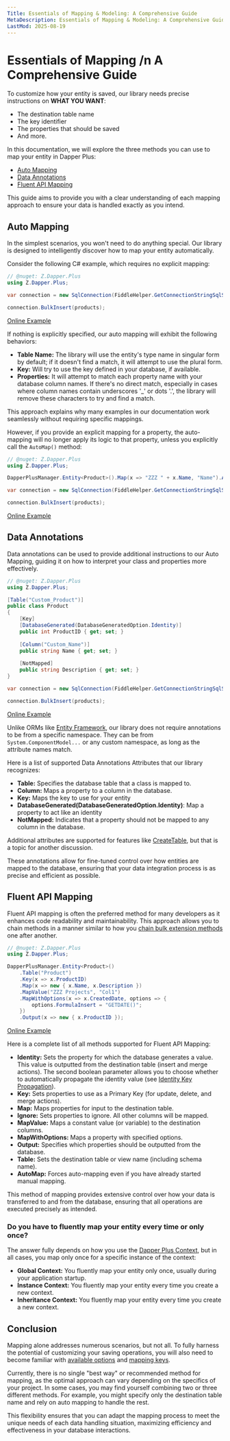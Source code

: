 ```yaml
---
Title: Essentials of Mapping & Modeling: A Comprehensive Guide 
MetaDescription: Essentials of Mapping & Modeling: A Comprehensive Guide 
LastMod: 2025-08-19
---
```


# Essentials of Mapping /n A Comprehensive Guide

To customize how your entity is saved, our library needs precise instructions on **WHAT YOU WANT**:

- The destination table name
- The key identifier
- The properties that should be saved
- And more.

In this documentation, we will explore the three methods you can use to map your entity in Dapper Plus:

- [Auto Mapping](#auto-mapping)
- [Data Annotations](#data-annotations)
- [Fluent API Mapping](#fluent-api-mapping)

This guide aims to provide you with a clear understanding of each mapping approach to ensure your data is handled exactly as you intend.

## Auto Mapping

In the simplest scenarios, you won't need to do anything special. Our library is designed to intelligently discover how to map your entity automatically.

Consider the following C# example, which requires no explicit mapping:

```csharp
// @nuget: Z.Dapper.Plus
using Z.Dapper.Plus;

var connection = new SqlConnection(FiddleHelper.GetConnectionStringSqlServer());

connection.BulkInsert(products);
```

[Online Example](https://dotnetfiddle.net/kgIAE1)

If nothing is explicitly specified, our auto mapping will exhibit the following behaviors:
- **Table Name:** The library will use the entity's type name in singular form by default; if it doesn't find a match, it will attempt to use the plural form.
- **Key:** Will try to use the key defined in your database, if available.
- **Properties:** It will attempt to match each property name with your database column names. If there's no direct match, especially in cases where column names contain underscores '_' or dots '.', the library will remove these characters to try and find a match.

This approach explains why many examples in our documentation work seamlessly without requiring specific mappings.

However, if you provide an explicit mapping for a property, the auto-mapping will no longer apply its logic to that property, unless you explicitly call the `AutoMap()` method:

```csharp
// @nuget: Z.Dapper.Plus
using Z.Dapper.Plus;

DapperPlusManager.Entity<Product>().Map(x => "ZZZ " + x.Name, "Name").AutoMap();

var connection = new SqlConnection(FiddleHelper.GetConnectionStringSqlServer());

connection.BulkInsert(products);
```

[Online Example](https://dotnetfiddle.net/SUAeRl)

## Data Annotations

Data annotations can be used to provide additional instructions to our Auto Mapping, guiding it on how to interpret your class and properties more effectively.

```csharp
// @nuget: Z.Dapper.Plus
using Z.Dapper.Plus;

[Table("Custom_Product")]
public class Product
{
    [Key]
    [DatabaseGenerated(DatabaseGeneratedOption.Identity)]
    public int ProductID { get; set; }
    
    [Column("Custom_Name")]
    public string Name { get; set; }
    
    [NotMapped]
    public string Description { get; set; }
}

var connection = new SqlConnection(FiddleHelper.GetConnectionStringSqlServer());

connection.BulkInsert(products);
```

[Online Example](https://dotnetfiddle.net/QeJb8Y)

Unlike ORMs like [Entity Framework](https://www.learnentityframeworkcore.com/configuration/data-annotation-attributes), our library does not require annotations to be from a specific namespace. They can be from `System.ComponentModel...` or any custom namespace, as long as the attribute names match.

Here is a list of supported Data Annotations Attributes that our library recognizes:

- **Table:** Specifies the database table that a class is mapped to.
- **Column:** Maps a property to a column in the database.
- **Key:** Maps the key to use for your entity
- **DatabaseGenerated(DatabaseGeneratedOption.Identity)**: Map a property to act like an identity
- **NotMapped:** Indicates that a property should not be mapped to any column in the database.

Additional attributes are supported for features like [CreateTable](/create-table), but that is a topic for another discussion.

These annotations allow for fine-tuned control over how entities are mapped to the database, ensuring that your data integration process is as precise and efficient as possible.

## Fluent API Mapping

Fluent API mapping is often the preferred method for many developers as it enhances code readability and maintainability. This approach allows you to chain methods in a manner similar to how you [chain bulk extension methods](/bulk-extensions-methods#chaining-methods) one after another.

```csharp
// @nuget: Z.Dapper.Plus
using Z.Dapper.Plus;

DapperPlusManager.Entity<Product>()
	.Table("Product")
	.Key(x => x.ProductID)
	.Map(x => new { x.Name, x.Description })
	.MapValue("ZZZ Projects", "Col1")
	.MapWithOptions(x => x.CreatedDate, options => {
		options.FormulaInsert = "GETDATE()";
	})
	.Output(x => new { x.ProductID });
```

[Online Example](https://dotnetfiddle.net/HsRHIp)

Here is a complete list of all methods supported for Fluent API Mapping:

- **Identity:** Sets the property for which the database generates a value. This value is outputted from the destination table (insert and merge actions). The second boolean parameter allows you to choose whether to automatically propagate the identity value (see [Identity Key Propagation](identity-key-propagation#auto-identity-propagation)).
- **Key:** Sets properties to use as a Primary Key (for update, delete, and merge actions).
- **Map:** Maps properties for input to the destination table.
- **Ignore:** Sets properties to ignore. All other columns will be mapped.
- **MapValue:** Maps a constant value (or variable) to the destination columns.
- **MapWithOptions:** Maps a property with specified options.
- **Output:** Specifies which properties should be outputted from the database.
- **Table:** Sets the destination table or view name (including schema name).
- **AutoMap:** Forces auto-mapping even if you have already started manual mapping.

This method of mapping provides extensive control over how your data is transferred to and from the database, ensuring that all operations are executed precisely as intended.

### Do you have to fluently map your entity every time or only once?

The answer fully depends on how you use the [Dapper Plus Context](https://dapper-plus.net/dapper-plus-context), but in all cases, you map only once for a specific instance of the context:

-   **Global Context:** You fluently map your entity only once, usually during your application startup.
-   **Instance Context:** You fluently map your entity every time you create a new context.
-   **Inheritance Context:** You fluently map your entity every time you create a new context.

## Conclusion

Mapping alone addresses numerous scenarios, but not all. To fully harness the potential of customizing your saving operations, you will also need to become familiar with [available options](/options) and [mapping keys](/mapping-key).

Currently, there is no single "best way" or recommended method for mapping, as the optimal approach can vary depending on the specifics of your project. In some cases, you may find yourself combining two or three different methods. For example, you might specify only the destination table name and rely on auto mapping to handle the rest.

This flexibility ensures that you can adapt the mapping process to meet the unique needs of each data handling situation, maximizing efficiency and effectiveness in your database interactions.